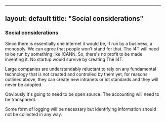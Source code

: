 
---
layout: default
title:  "Social considerations"
---

### Social considerations

Since there is essentially one internet it would be, if run by a business, a monopoly. We can agree that people won't stand for that. The I4T will need to be run by something like ICANN. So, there's no profit to be made inventing it. No startup would survive by creating The I4T. 

Large companies are understandably reluctant to rely on any fundamental technology that is not created and controlled by them yet, for reasons outlined above, they can create new intranets or iot standards and they will never be adopted. 

Obviously it's going to need to be open source. The accounting will need to be transparent. 

Some form of logging will be necessary but identifying information should not be collected in any way. 

<div id="commento"></div>
<script src="https://cdn.commento.io/js/commento.js"></script>